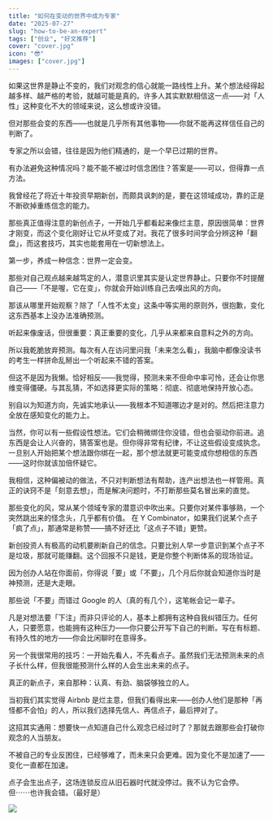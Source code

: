 ```yaml
---
title: "如何在变动的世界中成为专家"
date: "2025-07-27"
slug: "how-to-be-an-expert"
tags: ["创业", "好文推荐"]
cover: "cover.jpg"
icon: "😎"
images: ["cover.jpg"]
---
```

如果这世界是静止不变的，我们对观念的信心就能一路线性上升。某个想法经得起越多样、越严格的考验，就越可能是真的。许多人其实默默相信这一点——对「人性」这种变化不大的领域来说，这么想或许没错。



但对那些会变的东西——也就是几乎所有其他事物——你就不能再这样信任自己的判断了。



专家之所以会错，往往是因为他们精通的，是一个早已过期的世界。



有办法避免这种情况吗？能不能不被过时信念困住？答案是——可以，但得靠一点方法。



我曾经花了将近十年投资早期新创，而颇具讽刺的是，要在这领域成功，靠的正是不断砍掉重练信念的能力。



那些真正值得注意的新创点子，一开始几乎都看起来像烂主意，原因很简单：世界才刚变，而这个变化刚好让它从坏变成了对。我花了很多时间学会分辨这种「翻盘」，而这套技巧，其实也能套用在一切新想法上。



第一步，养成一种信念：世界一定会变。



那些对自己观点越来越笃定的人，潜意识里其实是认定世界静止。只要你不时提醒自己——「不是喔，它在变」，你就会开始训练自己去嗅出风的方向。



那该从哪里开始观察？除了「人性不太变」这条中等实用的原则外，很抱歉，变化这东西基本上没办法准确预测。



听起来像废话，但很重要：真正重要的变化，几乎从来都来自意料之外的方向。



所以我乾脆放弃预测。每次有人在访问里问我「未来怎么看」，我脑中都像没读书的考生一样拼命乱掰出一个听起来不错的答案。



但这不是因为我懒。恰好相反——我觉得，预测未来不但命中率可怜，还会让你思维变得僵硬。与其乱猜，不如选择更实际的策略：彻底、彻底地保持开放心态。



别自以为知道方向，先诚实地承认——我根本不知道哪边才是对的。然后把注意力全放在感知变化的能力上。



当然，你可以有一些假设性想法。它们会稍微绑住你没错，但也会驱动你前进。追东西是会让人兴奋的，猜答案也是。但你得非常有纪律，不让这些假设变成执念。
一旦别人开始把某个想法跟你绑在一起，那个想法就更可能变成你想相信的东西——这时你就该加倍怀疑它。



我相信，这种偏被动的做法，不只对判断想法有帮助，连产出想法也一样管用。真正的诀窍不是「刻意去想」，而是解决问题时，不打断那些莫名冒出来的直觉。



那些变化的风，常从某个领域专家的潜意识中吹出来。只要你对某件事够熟，一个突然跳出来的怪念头，几乎都有价值。
在 Y Combinator，如果我们说某个点子「疯了点」，那通常是称赞——搞不好还比「这点子不错」更赞。



新创投资人有极高的动机要刷新自己的信念。只要比别人早一步意识到某个点子不是垃圾，那就可能赚翻。这个回报不只是钱，更是你整个判断体系的现场验证。



因为创办人站在你面前，你得说「要」或「不要」，几个月后你就会知道你当时是神预测，还是大走眼。



那些说「不要」而错过 Google 的人（真的有几个），这笔帐会记一辈子。



凡是对想法要「下注」而非只评论的人，基本上都拥有这种自我纠错压力。任何人，只要愿意，也能拥有这种压力——你只要公开写下自己的判断。写在有标题、有持久性的地方——你会比闲聊时在意得多。



另一个我很常用的技巧：一开始先看人，不先看点子。虽然我们无法预测未来的点子长什么样，但我很能预测什么样的人会生出未来的点子。



真正的新点子，来自那种：认真、有劲、脑袋够独立的人。



当初我们其实觉得 Airbnb 是烂主意，但我们看得出来——创办人他们是那种「再怪都不会怕」的人，所以我们选择先信人、再信点子，最后押对了。



这招其实通用：想要快一点知道自己什么观念已经过时了？那就去跟那些会打破你观念的人当朋友。



不被自己的专业反困住，已经够难了，而未来只会更难。因为变化不是加速了——变化一直都在加速。



点子会生出点子，这场连锁反应从旧石器时代就没停过。我不认为它会停。
但⋯⋯也许我会错。（最好是）




![](https://prod-files-secure.s3.us-west-2.amazonaws.com/112d0858-5090-4d34-a606-b75eb8d65fd2/46476355-9cf3-4e99-9b7a-3531bc426380/1000202064.png?X-Amz-Algorithm=AWS4-HMAC-SHA256&X-Amz-Content-Sha256=UNSIGNED-PAYLOAD&X-Amz-Credential=ASIAZI2LB4666HMD2OQT%2F20251025%2Fus-west-2%2Fs3%2Faws4_request&X-Amz-Date=20251025T181712Z&X-Amz-Expires=3600&X-Amz-Security-Token=IQoJb3JpZ2luX2VjEMH%2F%2F%2F%2F%2F%2F%2F%2F%2F%2FwEaCXVzLXdlc3QtMiJIMEYCIQC2FICiU9aG585YQzkvTMhGQsqN5tR%2F9etZi1ADQEP2DQIhAL0zd3VQ0yinfIwJ%2FNor1bVZn25HKGt8mUsmTKuo05J%2BKv8DCHoQABoMNjM3NDIzMTgzODA1Igy5vlPGqn31%2Bide%2Bncq3AP9qvk7e%2BaBA3rQfFI2ywLXQ5j8N54%2BsIt8iHurTQe195YIt4U5B46O7yzqZHzqj%2F1WPyjwzNcFrzWt7ZUww0FPKhQVh7U%2FDDAHXm0N4gEuLlTS9rb2DDgb9f7m1rzt%2Fd5pqzNv4SXRb8QHJDkCVJwdFdXo7Zhj4WbE2ztTj5ej66v%2Fo8gnC%2FFhyGVVN4e9hv%2FW48YAHlI7rgmLpGvAe4Uu%2FK%2B2O1CMuspFl1siyiVudel8UU2l7h%2FhCVvTPfzi5zRVR%2BNOwtwah81UWbYbJaq7ymOfPLLdcpBYHK54Ln04K2SXj6cfV0iWywsRcbVelJ5hS%2FqqBHpZnOPfj%2FpEmK9ybpLlSay%2BCIouc1hMLjXz3v9pymkJeRK4fCZANn%2FcocG5Vq2TVYeX5Dhj9VTsSBVbkmn8nMKdv4QhFFH05%2FF%2F1zW%2BLr5RU4%2BaAJ3bIbLISLFQJLwTgVh8B68u4NtRgfBHgK6YrWNPVlbaTdlWnM2vH5BVZUXmwfRGnYV62SqNBgN2unohxtkcJxTfNcIAvU4CsTQi5ntWnS0OlBWpCJaGCtDBhjiREDIBRmX7jsDVrWZXrBatT5VNys4PEXuQXdS3nYx2jlx5m46Vv2DAfHlSuq6qcUf6mBDpxQGG7zCl9fPHBjqkAbsfPG7UBKXyPdpOFTa9qLVneTs8htRpS5NbRTSPDWnKYH1uV%2FAQ%2FphV%2FqltJQZ5msx0oHWQxUopPuaiTboq897wmtGon2Aj8O3nLVaIAyVtO%2FeKZkTJxBwVCiQd856wx2G00VACRIp0PnL11X11qI9AVtLBIdkWyU1hP5ws1IKJT1OCOzLos9zYPazQ5AfwbsaXSYl89QaHJC7twv7BhlNWnZnB&X-Amz-Signature=5414a083dc51f8c3949869f82cadae24241fda9071eac61e75163cd1c6fe9ad9&X-Amz-SignedHeaders=host&x-amz-checksum-mode=ENABLED&x-id=GetObject)

